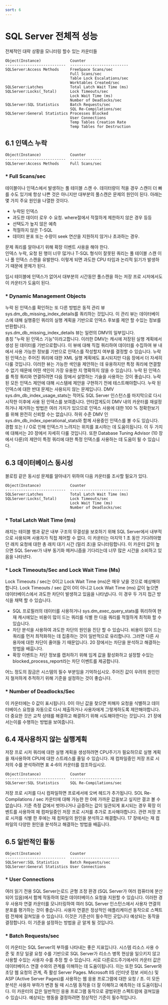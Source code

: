 ```yaml
---
sort: 6
---
```


# SQL Server 전체적 성능
전체적인 대략 상황을 모니터링 할수 있는 카운터들

```
Object(Instance)             Counter
---------------------------  --------------------------
SQLServer:Access Methods     FreeSpace Scans/sec
                             Full Scans/sec
                             Table Lock Escalations/sec
                             Worktables Created/sec
SQLServer:Latches            Total Latch Wait Time (ms)
SQLServer:Locks(_Total)      Lock Timeouts/sec
                             Lock Wait Time (ms)
                             Number of Deadlocks/sec
SQLServer:SQL Statistics     Batch Requests/sec
                             SQL Re-Compilations/sec
SQLServer:General Statistics Processes Blocked
                             User Connections
                             Temp Tables Creation Rate
                             Temp Tables for Destruction                            
```

## 6.1 인덱스 누락
```
Object(Instance)             Counter       
---------------------------  --------------
SQLServer:Access Methods     Full Scans/sec
```

### * Full Scans/sec
테이블이나 인덱스에서 발생하는 풀 테이블 스캔 수. 데이터량이 적을 경우 스캔이 더 빠를 수도 있기에 항상 나쁜 것은 아니지만 대부분의 풀스캔은 
문제의 원인이 된다. 아래는 몇 가지 주요 원인을 나열한 것이다.

  * 누락된 인덱스
  * 과도한 데이터 로우 수 요청. where절에서 적절하게 제한하지 않은 경우 등등
  * 선택도가 높지 않은 예측
  * 적절하지 않은 T-SQL
  * 데이터 분포 또는 수량이 seek 연산을 지원하지 않거나 초과하는 경우.

문제 쿼리를 알아내기 위해 확장 이벤트 사용을 해야 한다.  
인덱스 누락, 요청 된 행이 너무 많거나 T-SQL 형식이 잘못된 쿼리는 풀 테이블 스캔 이나 풀 인덱스 스캔을 유발한다. 이렇게 되면 과도한 CPU 타임과 논리적 읽기가 발생하기 때문에 문제가 된다.  

임시 테이블에 인덱스가 없어서 대부분의 시간동안 풀스캔을 하는 저장 프로 시저에서도 이 카운터가 도움이 된다.


### * Dynamic Management Objects
누락 된 인덱스를 확인하는 또 다른 방법은 동적 관리 뷰 sys.dm_db_missing_index_details를 쿼리하는 것입니다.
이 관리 뷰는 데이터베이스에 대해 실행중인 쿼리의 실행 계획을 기반으로 인덱스 후보를 제안 할 수있는 정보를 반환합니다.  
sys.dm_db_missing_index_details 뷰는 일련의 DMV의 일부입니다.  
총칭 "누락 된 인덱스 기능"이라고합니다. 이러한 DMV는 캐시에 저장된 실행 계획에서 생성 된 데이터를 기반으로합니다. 이 뷰에 대해 직접 쿼리하여 데이터를 수집하여 뷰 내에서 사용 가능한 정보를 기반으로 인덱스를 작성할지 여부를 결정할 수 있습니다. 누락 된 인덱스는 주어진 쿼리에 대한 XML 실행 계획에도 표시되지만 다음 장에서 더 자세히 다룰 것입니다. 이러한 뷰는 가능한 색인을 제안하는 데 유용하지만 특정 쿼리에 연결할 수 없기 때문에 어떤 색인이 가장 유용한 지 명확하지 않을 수 있습니다. 누락 된 인덱스를 특정 쿼리와 연결하려면 다음 장에서 설명하는 기술을 사용하는 것이 좋습니다. 누락 된 모든 인덱스 제안에 대해 시스템에 제안을 구현하기 전에 테스트해야합니다.
누락 된 인덱스에 대한 반대 문제는 사용되지 않는 문제입니다. DMV sys.dm_db_index_usage_stats는 적어도 SQL Server 인스턴스를 마지막으로 다시 시작한 이후에 사용 된 인덱스를 보여줍니다. 안타깝게도이 DMV 내의 카운터를 재설정하거나 제거하는 방법은 여러 가지가 있으므로 인덱스 사용에 대한 100 % 정확한보기를 위해 완전히 신뢰할 수는 없습니다. 하위 수준 DMV 인 sys.dm_db_index_operational_stats와 함께 사용중인 인덱스를 볼 수도 있습니다.
경합 또는 I / O로 인해 인덱스가 느려지는 위치를 표시하는 데 도움이됩니다. 이 두 가지에 대해서는 20 장에서 자세히 다룰 것입니다. 또한 Database Tuning Advisor (10 장에서 다룬)의 제안이 특정 쿼리에 대한 특정 인덱스를 사용하는 데 도움이 될 수 있습니다.


## 6.3 데이터베이스 동시성
블로킹 같은 동시성 문제를 알아내기 위하여 다음 카운터를 조사할 필요가 있다.
```
Object(Instance)             Counter
---------------------------  --------------------------
SQLServer:Latches            Total Latch Wait Time (ms)
SQLServer:Locks(_Total)      Lock Timeouts/sec
                             Lock Wait Time (ms)
                             Number of Deadlocks/sec
```
### * Total Latch Wait Time (ms)
래치는 테이블 행과 같은 내부 구조의 무결성을 보호하기 위해 SQL Server에서 내부적으로 사용되며 사용자가 직접 제어할 수 없다. 이 카운터는 마지막 1 초 동안 기다려야했던 래치 요청에 대한 총 래치 대기 시간 (밀리 초)을 모니터링합니다. 이 카운터 값이 높으면 SQL Server가 내부 동기화 메커니즘을 기다리는데 너무 많은 시간을 소비하고 있음을 나타낸다.


### * Lock Timeouts/Sec and Lock Wait Time (Ms)
Lock Timeouts / sec는 0이고 Lock Wait Time (ms)은 매우 낮을 것으로 예상해야합니다. Lock Timeouts / sec 값이 0이 아니고 Lock Wait Time (ms) 값이 높으면 데이터베이스에서 과도한 차단이 발생하고 있음을 나타냅니다. 이 경우 두 가지 접근 방식을 채택 할 수 있습니다.

  - SQL 프로필러의 데이터를 사용하거나 sys.dm_exec_query_stats를 쿼리하여 현재 캐시에있는 비용이 많이 드는 쿼리를 식별 한 다음 쿼리를 적절하게 최적화 할 수 있습니다.
  - 차단 분석을 사용하여 과도한 차단의 원인을 진단 할 수 있습니다. 비용이 많이 드는 쿼리를 먼저 최적화하는 데 집중하는 것이 일반적으로 유리합니다. 그러면 다른 사용자에 대한 차단이 줄어들 기 때문입니다. 20 장에서는 차단을 분석하고 해결하는 방법을 배웁니다.
  - 확장 이벤트는 차단 정보를 캡처하기 위해 임계 값을 활성화하고 설정할 수있는 blocked_process_report라는 차단 이벤트를 제공합니다.

어느 정도의 잠금은 시스템의 필수 부분임을 기억하십시오. 주어진 값이 우려의 원인인지 철저하게 추적하기 위해 기준을 설정하는 것이 좋습니다.


### * Number of Deadlocks/Sec
이 카운터에는 0 값이 표시됩니다. 0이 아닌 값을 찾으면 피해자 요청을 식별하고 데이터베이스 요청을 자동으로 다시 제출하거나 사용자에게 그렇게하도록 제안해야합니다. 더 중요한 것은 교착 상태를 해결하고 해결하기 위해 시도해야한다는 것입니다. 21 장에서는이를 수행하는 방법을 보여줍니다.





## 6.4 재사용하지 않는 실행계획
저장 프로 시저 쿼리에 대한 실행 계획을 생성하려면 CPU주기가 필요하므로 실행 계획을 재사용하여 CPU에 대한 스트레스를 줄일 수 있습니다. 재 컴파일중인 저장 프로 시저의 수를 분석하려면 표 4-6의 카운터를 참조하십시오. 


```
Object(Instance)             Counter
---------------------------  -----------------------
SQLServer:SQL Statistics     SQL Re-Compilations/sec
```
저장 프로 시저를 다시 컴파일하면 프로세서에 오버 헤드가 추가됩니다. SOL Re-Compilations / sec 카운터에 대해 가능한 한 0에 가까운 값을보고 싶지만 결코 볼 수 없습니다. 기준 측정 값에서 벗어나거나 급증하는 값이 일관되게 표시되는 경우 확장 이벤트를 사용하여 재 컴파일중인 저장 프로 시저를 추가로 조사해야합니다. 관련 저장 프로 시저를 식별 한 후에는
재 컴파일의 원인을 분석하고 해결합니다. 17 장에서는 재 컴파일의 다양한 원인을 분석하고 해결하는 방법을 배웁니다.

## 6.5 일반적인 활동
```
Object(Instance)             Counter
---------------------------  ----------------------
SQLServer:SQL Statistics     Batch Requests/sec
SQLServer:General Statistics User Connections
```

### * User Connections
여러 읽기 전용 SQL Server는로드 균형 조정 환경 (SQL Server가 여러 컴퓨터에 분산되어 있음)에서 함께 작동하여 많은 데이터베이스 요청을 지원할 수 있습니다. 이러한 경우 사용자 연결 카운터를 모니터링하여 여러 SQL Server 인스턴스에서 사용자 연결의 분포를 평가하는 것이 좋습니다. 사용자 연결은 정상적인 애플리케이션 동작으로 스펙트럼 전체에 걸쳐있을 수 있습니다. 이것은 기준선이 필수적인 곳입니다
예상되는 동작을 결정합니다. 이 기준을 설정하는 방법을 곧 알게 될 것입니다.

### * Batch Requests/sec
이 카운터는 SQL Server의 부하를 나타내는 좋은 지표입니다. 시스템 리소스 사용 수준 및 초당 일괄 요청 수를 기반으로 SQL Server가 리소스 병목 현상을 일으키지 않고 사용할 수있는 사용자 수를 추정 할 수 있습니다. 서로 다른로드주기에서이 카운터 값은 데이터베이스 연결 수와의 관계를 이해하는 데 도움이됩니다. 이는 또한 SQL Server와 초당 웹 요청의 관계, 즉 활성
Server Pages. Microsoft IIS (인터넷 정보 서비스) 및 ASP (Active Server Pages)를 사용하는 웹 응용 프로그램에 대한 요청 / 초. 이 모든 분석은 사용자 부하가 변경 될 때 시스템 동작을 더 잘 이해하고 예측하는 데 도움이됩니다.
이 카운터의 값은 일반적인 응용 프로그램 동작으로 광범위한 스펙트럼에 걸쳐있을 수 있습니다. 예상되는 행동을 결정하려면 정상적인 기준이 필수적입니다.
      